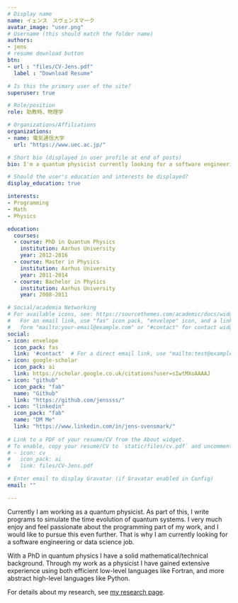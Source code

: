 ```yaml
---
# Display name
name: イェンス　スヴェンスマーク
avatar_image: "user.png"
# Username (this should match the folder name)
authors:
- jens
# resume download button
btn:
- url : "files/CV-Jens.pdf"
  label : "Download Resume"

# Is this the primary user of the site?
superuser: true

# Role/position
role: 助教時、物理学

# Organizations/Affiliations
organizations:
- name: 電気通信大学
  url: "https://www.uec.ac.jp/"

# Short bio (displayed in user profile at end of posts)
bio: I'm a quantum physicist currently looking for a software engineering or data science role.

# Should the user's education and interests be displayed?
display_education: true

interests:
- Programming
- Math
- Physics

education:
  courses:
  - course: PhD in Quantum Physics
    institution: Aarhus University
    year: 2012-2016
  - course: Master in Physics
    institution: Aarhus University
    year: 2011-2014
  - course: Bachelor in Physics
    institution: Aarhus University
    year: 2008-2011

# Social/academia Networking
# For available icons, see: https://sourcethemes.com/academic/docs/widgets/#icons
#   For an email link, use "fas" icon pack, "envelope" icon, and a link in the
#   form "mailto:your-email@example.com" or "#contact" for contact widget.
social:
- icon: envelope
  icon_pack: fas
  link: '#contact'  # For a direct email link, use "mailto:test@example.org".
- icon: google-scholar
  icon_pack: ai
  link: https://scholar.google.co.uk/citations?user=sIwtMXoAAAAJ
- icon: "github"
  icon_pack: "fab"
  name: "Github"
  link: "https://github.com/jenssss/"
- icon: "linkedin"
  icon_pack: "fab" 
  name: "DM Me"
  link: "https://www.linkedin.com/in/jens-svensmark/"
  
# Link to a PDF of your resume/CV from the About widget.
# To enable, copy your resume/CV to `static/files/cv.pdf` and uncomment the lines below.  
# - icon: cv
#   icon_pack: ai
#   link: files/CV-Jens.pdf

# Enter email to display Gravatar (if Gravatar enabled in Config)
email: ""

---
```


Currently I am working as a quantum physicist. As part of this, I
write programs to simulate the time evolution of quantum systems. I
very much enjoy and feel passionate about the programming part of my
work, and I would like to pursue this even further. That is why I am
currently looking for a software engineering or data science job.

With a PhD in quantum physics I have a solid mathematical/technical
background. Through my work as a physicist I have gained extensive
experience using both efficient low-level languages like Fortran, and
more abstract high-level languages like Python.

For details about my research, see [my research
page](http://power1.pc.uec.ac.jp/~jenssss/).
